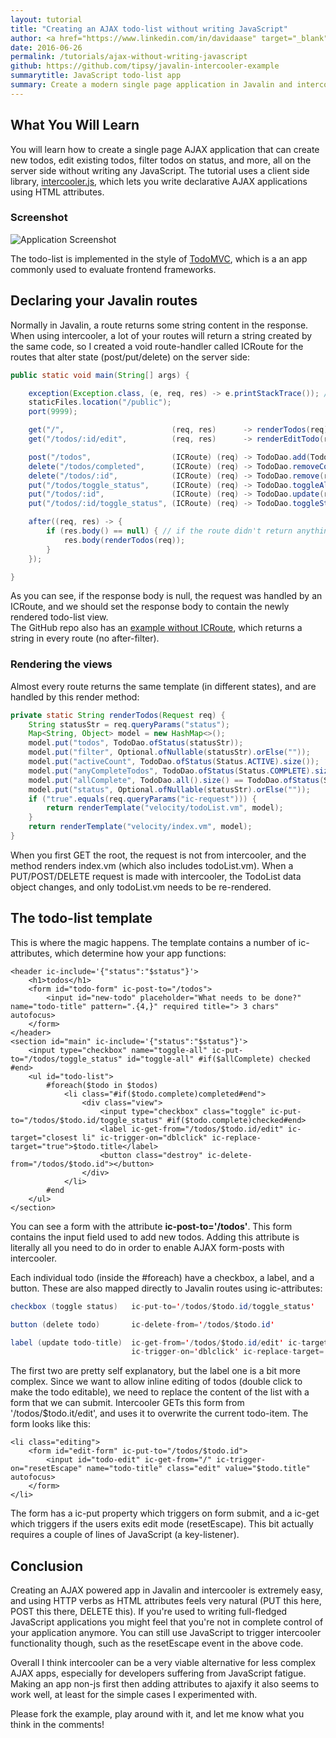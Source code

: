 ```yaml
---
layout: tutorial
title: "Creating an AJAX todo-list without writing JavaScript"
author: <a href="https://www.linkedin.com/in/davidaase" target="_blank">David Åse</a>
date: 2016-06-26
permalink: /tutorials/ajax-without-writing-javascript
github: https://github.com/tipsy/javalin-intercooler-example
summarytitle: JavaScript todo-list app
summary: Create a modern single page application in Javalin and intercooler.js without writing JavaScript.
---
```


## What You Will Learn
You will learn how to create a single page AJAX application that can create new todos, edit existing todos, filter todos on status, and more, all on the server side without writing any JavaScript. The tutorial uses a client side library, <a href="http://intercoolerjs.org/" target="_blank">intercooler.js</a>, which lets you write declarative AJAX applications using HTML attributes.

### Screenshot

<img src="/img/posts/javalinIntercooler/todoList.png" alt="Application Screenshot">

The todo-list is implemented in the style of <a href="http://todomvc.com/" target="_blank">TodoMVC</a>, which is a an app commonly used to evaluate frontend frameworks.

## Declaring your Javalin routes
Normally in Javalin, a route returns some string content in the response. When using intercooler, a lot of your routes will return a string created by the same code, so I created a void route-handler called ICRoute for the routes that alter state (post/put/delete) on the server side:
~~~java
public static void main(String[] args) {

    exception(Exception.class, (e, req, res) -> e.printStackTrace()); // print all exceptions
    staticFiles.location("/public");
    port(9999);

    get("/",                        (req, res)      -> renderTodos(req));
    get("/todos/:id/edit",          (req, res)      -> renderEditTodo(req));

    post("/todos",                  (ICRoute) (req) -> TodoDao.add(Todo.create(req.queryParams("todo-title"))));
    delete("/todos/completed",      (ICRoute) (req) -> TodoDao.removeCompleted());
    delete("/todos/:id",            (ICRoute) (req) -> TodoDao.remove(req.params("id")));
    put("/todos/toggle_status",     (ICRoute) (req) -> TodoDao.toggleAll(req.queryParams("toggle-all") != null));
    put("/todos/:id",               (ICRoute) (req) -> TodoDao.update(req.params("id"), req.queryParams("todo-title")));
    put("/todos/:id/toggle_status", (ICRoute) (req) -> TodoDao.toggleStatus(req.params("id")));

    after((req, res) -> {
        if (res.body() == null) { // if the route didn't return anything
            res.body(renderTodos(req));
        }
    });

}
~~~

As you can see, if the response body is null, the request was handled by an ICRoute, and we should set the response body to contain the newly rendered todo-list view.  
The GitHub repo also has an <a href="https://github.com/tipsy/javalin-intercooler/blob/master/src/main/java/BasicTodoList.java" target="_blank">example without ICRoute</a>, which returns a string in every route (no after-filter).

### Rendering the views
Almost every route returns the same template (in different states), and are handled by this render method:
~~~java
private static String renderTodos(Request req) {
    String statusStr = req.queryParams("status");
    Map<String, Object> model = new HashMap<>();
    model.put("todos", TodoDao.ofStatus(statusStr));
    model.put("filter", Optional.ofNullable(statusStr).orElse(""));
    model.put("activeCount", TodoDao.ofStatus(Status.ACTIVE).size());
    model.put("anyCompleteTodos", TodoDao.ofStatus(Status.COMPLETE).size() > 0);
    model.put("allComplete", TodoDao.all().size() == TodoDao.ofStatus(Status.COMPLETE).size());
    model.put("status", Optional.ofNullable(statusStr).orElse(""));
    if ("true".equals(req.queryParams("ic-request"))) {
        return renderTemplate("velocity/todoList.vm", model);
    }
    return renderTemplate("velocity/index.vm", model);
}
~~~
When you first GET the root, the request is not from intercooler, and the method renders index.vm (which also includes todoList.vm). When a PUT/POST/DELETE request is made with intercooler, the TodoList data object changes, and only todoList.vm needs to be re-rendered.

## The todo-list template
This is where the magic happens. The template contains a number of ic-attributes, which determine how your app functions:
~~~markup
<header ic-include='{"status":"$status"}'>
    <h1>todos</h1>
    <form id="todo-form" ic-post-to="/todos">
        <input id="new-todo" placeholder="What needs to be done?" name="todo-title" pattern=".{4,}" required title="> 3 chars" autofocus>
    </form>
</header>
<section id="main" ic-include='{"status":"$status"}'>
    <input type="checkbox" name="toggle-all" ic-put-to="/todos/toggle_status" id="toggle-all" #if($allComplete) checked #end>
    <ul id="todo-list">
        #foreach($todo in $todos)
            <li class="#if($todo.complete)completed#end">
                <div class="view">
                    <input type="checkbox" class="toggle" ic-put-to="/todos/$todo.id/toggle_status" #if($todo.complete)checked#end>
                    <label ic-get-from="/todos/$todo.id/edit" ic-target="closest li" ic-trigger-on="dblclick" ic-replace-target="true">$todo.title</label>
                    <button class="destroy" ic-delete-from="/todos/$todo.id"></button>
                </div>
            </li>
        #end
    </ul>
</section>
~~~

You can see a form with the attribute **ic-post-to='/todos'**. This form contains the input field used to add new todos. Adding this attribute is literally all you need to do in order to enable AJAX form-posts with intercooler.

Each individual todo (inside the #foreach) have a checkbox, a label, and a button. These are also mapped directly to Javalin routes using ic-attributes:
~~~java
checkbox (toggle status)   ic-put-to='/todos/$todo.id/toggle_status'

button (delete todo)       ic-delete-from='/todos/$todo.id'

label (update todo-title)  ic-get-from='/todos/$todo.id/edit' ic-target='closest li'
                           ic-trigger-on='dblclick' ic-replace-target='true'
~~~

The first two are pretty self explanatory, but the label one is a bit more complex. Since we want to allow inline editing of todos (double click to make the todo editable), we need to replace the content of the list with a form that we can submit. Intercooler GETs this form from '/todos/$todo.it/edit', and uses it to overwrite the current todo-item. The form looks like this:

~~~markup
<li class="editing">
    <form id="edit-form" ic-put-to="/todos/$todo.id">
        <input id="todo-edit" ic-get-from="/" ic-trigger-on="resetEscape" name="todo-title" class="edit" value="$todo.title" autofocus>
    </form>
</li>
~~~

The form has a ic-put property which triggers on form submit, and a ic-get which triggers if the users exits edit mode (resetEscape). This bit actually requires a couple of lines of JavaScript (a key-listener).

## Conclusion
Creating an AJAX powered app in Javalin and intercooler is extremely easy, and using HTTP verbs as HTML attributes feels very natural (PUT this here, POST this there, DELETE this). If you're used to writing full-fledged JavaScript applications you might feel that you're not in complete control of your application anymore. You can still use JavaScript to trigger intercooler functionality though, such as the resetEscape event in the above code.

Overall I think intercooler can be a very viable alternative for less complex AJAX apps, especially for developers suffering from JavaScript fatigue. Making an app non-js first then adding attributes to ajaxify it also seems to work well, at least for the simple cases I experimented with.

Please fork the example, play around with it, and let me know what you think in the comments!